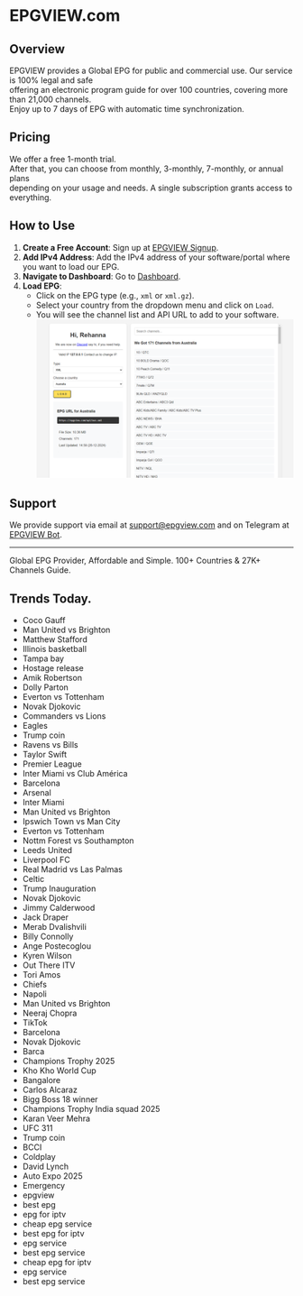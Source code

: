 # EPGVIEW.com



## Overview
EPGVIEW provides a Global EPG for public and commercial use. Our service is 100% legal and safe\
offering an electronic program guide for over 100 countries, covering more than 21,000 channels.\
Enjoy up to 7 days of EPG with automatic time synchronization.

## Pricing
We offer a free 1-month trial. \
After that, you can choose from monthly, 3-monthly, 7-monthly, or annual plans \
depending on your usage and needs. A single subscription grants access to everything.

## How to Use
1. **Create a Free Account**: Sign up at [EPGVIEW Signup](https://epgview.com/signup.php).
2. **Add IPv4 Address**: Add the IPv4 address of your software/portal where you want to load our EPG.
3. **Navigate to Dashboard**: Go to [Dashboard](https://epgview.com/dashboard.php).
4. **Load EPG**:
   - Click on the EPG type (e.g., `xml` or `xml.gz`).
   - Select your country from the dropdown menu and click on `Load`.
   - You will see the channel list and API URL to add to your software.
![EPGVIEW](img/dashboard.png)
## Support
We provide support via email at [support@epgview.com](mailto:support@epgview.com) and on Telegram at [EPGVIEW Bot](https://t.me/epgview_bot).

---

Global EPG Provider, Affordable and Simple. 100+ Countries & 27K+ Channels Guide.

## Trends Today.

- Coco Gauff
- Man United vs Brighton
- Matthew Stafford
- Illinois basketball
- Tampa bay
- Hostage release
- Amik Robertson
- Dolly Parton
- Everton vs Tottenham
- Novak Djokovic
- Commanders vs Lions
- Eagles
- Trump coin
- Ravens vs Bills
- Taylor Swift
- Premier League
- Inter Miami vs Club América
- Barcelona
- Arsenal
- Inter Miami
- Man United vs Brighton
- Ipswich Town vs Man City
- Everton vs Tottenham
- Nottm Forest vs Southampton
- Leeds United
- Liverpool FC
- Real Madrid vs Las Palmas
- Celtic
- Trump Inauguration
- Novak Djokovic
- Jimmy Calderwood
- Jack Draper
- Merab Dvalishvili
- Billy Connolly
- Ange Postecoglou
- Kyren Wilson
- Out There ITV
- Tori Amos
- Chiefs
- Napoli
- Man United vs Brighton
- Neeraj Chopra
- TikTok
- Barcelona
- Novak Djokovic
- Barca
- Champions Trophy 2025
- Kho Kho World Cup
- Bangalore
- Carlos Alcaraz
- Bigg Boss 18 winner
- Champions Trophy India squad 2025
- Karan Veer Mehra
- UFC 311
- Trump coin
- BCCI
- Coldplay
- David Lynch
- Auto Expo 2025
- Emergency
- epgview
- best epg
- epg for iptv
- cheap epg service
- best epg for iptv
- epg service
- best epg service
- cheap epg for iptv
- epg service
- best epg service
